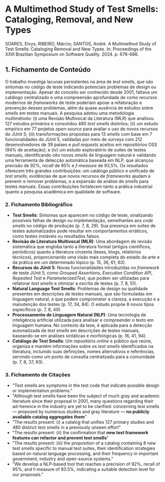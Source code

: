 # A Multimethod Study of Test Smells: Cataloging, Removal, and New Types

SOARES, Elvys; RIBEIRO, Márcio; SANTOS, André. A Multimethod Study of Test Smells: Cataloging Removal and New Types. In: Proceedings of the XXIII Brazilian Symposium on Software Quality. 2024. p. 676-686.

## 1. Fichamento de Conteúdo

O trabalho investiga lacunas persistentes na área de *test smells*, que são sintomas no código de teste indicando potenciais problemas de design ou implementação. Apesar do conceito ser conhecido desde 2001, faltava um catálogo centralizado e uma compreensão aprofundada de como recursos modernos de *frameworks* de teste poderiam apoiar a refatoração e prevenção desses problemas, além da quase ausência de estudos sobre *smells* em testes manuais. A pesquisa adotou uma metodologia multimétodo: (i) uma Revisão Multivocal da Literatura (MLR) que analisou 127 estudos primários e consolidou 480 *test smells* distintos; (ii) um estudo empírico em 77 projetos *open-source* para avaliar o uso de novos recursos do JUnit 5; (iii) transformações propostas para 13 *smells* com base em 7 funcionalidades do JUnit 5, validadas por meio de *surveys* com 212 desenvolvedores de 39 países e *pull requests* aceitos em repositórios OSS (94% de aceitação); e (iv) um estudo exploratório de suítes de testes manuais, identificando oito novos *smells* de linguagem natural e validando uma ferramenta de detecção automática baseada em NLP, que alcançou precisão de 92%, *recall* de 95% e *f-measure* de 93,5%. Os resultados oferecem três grandes contribuições: um catálogo público e unificado de *test smells*, evidências de que novos recursos de *frameworks* ajudam a prevenir e remover problemas, e a expansão da análise de *smells* para testes manuais. Essas contribuições fortalecem tanto a prática industrial quanto a pesquisa acadêmica em qualidade de software.

### 2. Fichamento Bibliográfico

* **Test Smells**: Sintomas que aparecem no código de teste, sinalizando possíveis falhas de design ou implementação, semelhantes aos *code smells* no código de produção (p. 7, 8, 29). Sua presença em suítes de testes automatizados pode resultar em comportamentos erráticos, como testes instáveis ou resultados falsos.
* **Revisão de Literatura Multivocal (MLR)**: Uma abordagem de revisão sistemática que engloba tanto a literatura formal (artigos científicos, periódicos) quanto a literatura cinzenta (teses, blogs, relatórios técnicos), proporcionando uma visão mais completa do estado da arte e da prática em um determinado tópico (p. 15, 36, 61, 63).
* **Recursos do JUnit 5**: Novas funcionalidades introduzidas no *framework* de teste JUnit 5, como *Grouped Assertions*, *Execution Condition API*, *Repeated Test* e *ParameterizedTest*, que podem ser utilizadas para refatorar *test smells* e otimizar a escrita de testes (p. 7, 8, 51).
* **Natural Language Test Smells**: Problemas de design ou qualidade presentes em descrições de testes manuais, que são formuladas em linguagem natural, e que podem comprometer a clareza, a execução e a manutenção dos testes (p. 17, 34, 84). O estudo propõe 8 novos tipos específicos (p. 7, 8, 40).
* **Processamento de Linguagem Natural (NLP)**: Uma tecnologia de inteligência artificial utilizada para analisar e compreender o texto em linguagem humana. No contexto da tese, é aplicada para a detecção automatizada de *test smells* em descrições de testes manuais, baseando-se em análises sintáticas e morfológicas (p. 16, 41, 94).
* **Catálogo de Test Smells**: Um repositório *online* e público que reúne, organiza e mantém informações sobre os *test smells* identificados na literatura, incluindo suas definições, nomes alternativos e referências, servindo como um ponto de consulta centralizado para a comunidade (p. 7, 8, 37, 93).

### 3. Fichamento de Citações

* "Test smells are symptoms in the test code that indicate possible design or implementation problems."
* "Although test smells have been the subject of much gray and academic literature since their proposal in 2001, many questions regarding their ad-herence in the industry are yet to be clarified: concerning test smells — proposed by numerous studies and gray literature — **no publicly available catalog aggregates them**"
* "The results present: (i) a catalog that unifies 127 primary studies and 480 distinct test smells in a previously unseen effort"
* "The results present: (ii) the confirmation that **new test framework features can refactor and prevent test smells**"
* "The results present: (iii) the proposition of a catalog containing 8 new test smells specific to manual test suites, their identification strategies based on natural language processing, and their frequency in important government, industry and open-source systems."
* "We develop a NLP-based tool that reaches a precision of 92%, recall of 95%, and f-measure of 93.5%, indicating a suitable detection level for our proposals."

